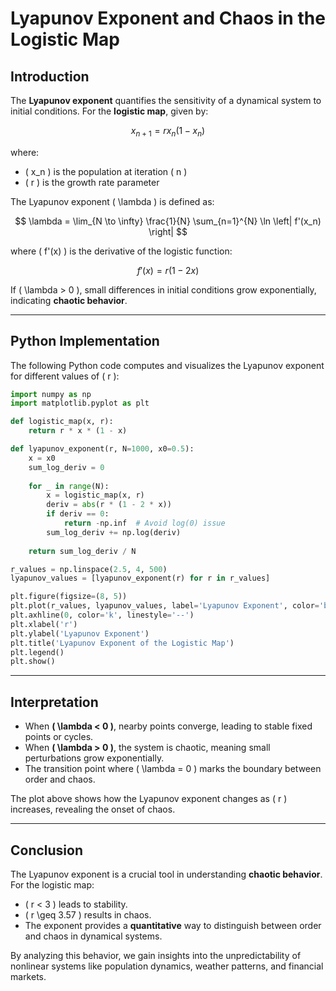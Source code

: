 # Lyapunov Exponent and Chaos in the Logistic Map

## Introduction

The **Lyapunov exponent** quantifies the sensitivity of a dynamical system to initial conditions. For the **logistic map**, given by:

$$ x_{n+1} = r x_n (1 - x_n) $$

where:
- \( x_n \) is the population at iteration \( n \)
- \( r \) is the growth rate parameter

The Lyapunov exponent \( \lambda \) is defined as:

$$ \lambda = \lim_{N \to \infty} \frac{1}{N} \sum_{n=1}^{N} \ln \left| f'(x_n) \right| $$

where \( f'(x) \) is the derivative of the logistic function:

$$ f'(x) = r(1 - 2x) $$

If \( \lambda > 0 \), small differences in initial conditions grow exponentially, indicating **chaotic behavior**.

---

## Python Implementation

The following Python code computes and visualizes the Lyapunov exponent for different values of \( r \):

```python
import numpy as np
import matplotlib.pyplot as plt

def logistic_map(x, r):
    return r * x * (1 - x)

def lyapunov_exponent(r, N=1000, x0=0.5):
    x = x0
    sum_log_deriv = 0
    
    for _ in range(N):
        x = logistic_map(x, r)
        deriv = abs(r * (1 - 2 * x))
        if deriv == 0:
            return -np.inf  # Avoid log(0) issue
        sum_log_deriv += np.log(deriv)
    
    return sum_log_deriv / N

r_values = np.linspace(2.5, 4, 500)
lyapunov_values = [lyapunov_exponent(r) for r in r_values]

plt.figure(figsize=(8, 5))
plt.plot(r_values, lyapunov_values, label='Lyapunov Exponent', color='b')
plt.axhline(0, color='k', linestyle='--')
plt.xlabel('r')
plt.ylabel('Lyapunov Exponent')
plt.title('Lyapunov Exponent of the Logistic Map')
plt.legend()
plt.show()
```

---

## Interpretation

- When **\( \lambda < 0 \)**, nearby points converge, leading to stable fixed points or cycles.
- When **\( \lambda > 0 \)**, the system is chaotic, meaning small perturbations grow exponentially.
- The transition point where \( \lambda = 0 \) marks the boundary between order and chaos.

The plot above shows how the Lyapunov exponent changes as \( r \) increases, revealing the onset of chaos.

---

## Conclusion

The Lyapunov exponent is a crucial tool in understanding **chaotic behavior**. For the logistic map:
- \( r < 3 \) leads to stability.
- \( r \geq 3.57 \) results in chaos.
- The exponent provides a **quantitative** way to distinguish between order and chaos in dynamical systems.

By analyzing this behavior, we gain insights into the unpredictability of nonlinear systems like population dynamics, weather patterns, and financial markets.

